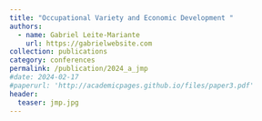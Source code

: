 ```yaml
---
title: "Occupational Variety and Economic Development "
authors:
  - name: Gabriel Leite-Mariante
    url: https://gabrielwebsite.com
collection: publications
category: conferences
permalink: /publication/2024_a_jmp
#date: 2024-02-17
#paperurl: 'http://academicpages.github.io/files/paper3.pdf'
header:
  teaser: jmp.jpg
---
```


